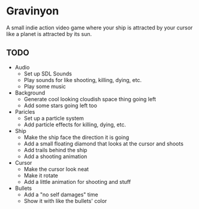 
# Gravinyon

A small indie action video game where your ship is attracted by your cursor
like a planet is attracted by its sun.

## TODO

- Audio
  - Set up SDL Sounds
  - Play sounds for like shooting, killing, dying, etc.
  - Play some music
- Background
  - Generate cool looking cloudish space thing going left
  - Add some stars going left too
- Paricles
  - Set up a particle system
  - Add particle effects for killing, dying, etc.
- Ship
  - Make the ship face the direction it is going
  - Add a small floating diamond that looks at the cursor and shoots
  - Add trails behind the ship
  - Add a shooting animation
- Cursor
  - Make the cursor look neat
  - Make it rotate
  - Add a little animation for shooting and stuff
- Bullets
  - Add a "no self damages" time
  - Show it with like the bullets' color
